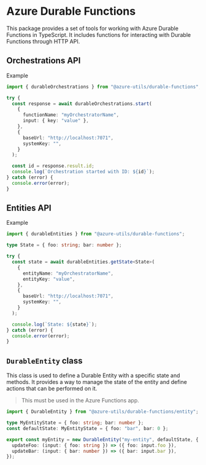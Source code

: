 # Azure Durable Functions

This package provides a set of tools for working with Azure Durable Functions in TypeScript. It includes functions for interacting with Durable Functions through HTTP API.

## Orchestrations API

Example

```ts
import { durableOrchestrations } from "@azure-utils/durable-functions";

try {
  const response = await durableOrchestrations.start(
    {
      functionName: "myOrchestratorName",
      input: { key: "value" },
    },
    {
      baseUrl: "http://localhost:7071",
      systemKey: "",
    }
  );

  const id = response.result.id;
  console.log(`Orchestration started with ID: ${id}`);
} catch (error) {
  console.error(error);
}
```

## Entities API

Example

```ts
import { durableEntities } from "@azure-utils/durable-functions";

type State = { foo: string; bar: number };

try {
  const state = await durableEntities.getState<State>(
    {
      entityName: "myOrchestratorName",
      entityKey: "value",
    },
    {
      baseUrl: "http://localhost:7071",
      systemKey: "",
    }
  );

  console.log(`State: ${state}`);
} catch (error) {
  console.error(error);
}
```

## `DurableEntity` class

This class is used to define a Durable Entity with a specific state and methods. It provides a way to manage the state of the entity and define actions that can be performed on it.

> This must be used in the Azure Functions app.

```ts
import { DurableEntity } from "@azure-utils/durable-functions/entity";

type MyEntityState = { foo: string; bar: number };
const defaultState: MyEntityState = { foo: "bar", bar: 0 };

export const myEntity = new DurableEntity("my-entity", defaultState, {
  updateFoo: (input: { foo: string }) => ({ foo: input.foo }),
  updateBar: (input: { bar: number }) => ({ bar: input.bar }),
});
```
